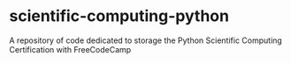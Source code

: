 # scientific-computing-python
A repository of code dedicated to storage the Python Scientific Computing Certification with FreeCodeCamp
